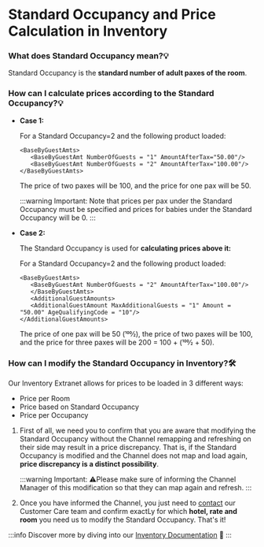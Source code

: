 ﻿---
sidebar_position: 2
---

# Standard Occupancy and Price Calculation in Inventory

### What does Standard Occupancy mean?💡
Standard Occupancy is the **standard number of adult paxes of the room**.

### How can I calculate prices according to the Standard Occupancy?💡
- **Case 1:**

	For a Standard Occupancy=2 and the following product loaded:

	```
	<BaseByGuestAmts>
	   <BaseByGuestAmt NumberOfGuests = "1" AmountAfterTax="50.00"/>
	   <BaseByGuestAmt NumberOfGuests = "2" AmountAfterTax="100.00"/>
	</BaseByGuestAmts>
	```

	The price of two paxes will be 100, and the price for one pax will be 50.

	:::warning Important:
	Note that prices per pax under the Standard Occupancy must be specified and prices for babies under the Standard Occupancy will be 0.
	:::

- **Case 2:**

	The Standard Occupancy is used for **calculating prices above it:**

	For a Standard Occupancy=2 and the following product loaded:

	```
	<BaseByGuestAmts>
	   <BaseByGuestAmt NumberOfGuests = "2" AmountAfterTax="100.00"/>
	   </BaseByGuestAmts>
	   <AdditionalGuestAmounts>
	   <AdditionalGuestAmount MaxAdditionalGuests = "1" Amount = "50.00" AgeQualifyingCode = "10"/>
	</AdditionalGuestAmounts>
	``` 

	The price of one pax will be 50 (100⁄2), the price of two paxes will be 100, and the price for three paxes will be 200 = 100 + (100⁄2 + 50).

### How can I modify the Standard Occupancy in Inventory?🛠️
Our Inventory Extranet allows for prices to be loaded in 3 different ways:

- Price per Room
- Price based on Standard Occupancy
- Price per Occupancy

1. First of all, we need you to confirm that you are aware that modifying the Standard Occupancy without the Channel remapping and refreshing on their side may result in a price discrepancy. That is, if the Standard Occupancy is modified and the Channel does not map and load again, **price discrepancy is a distinct possibility**. 

	:::warning Important:
	⚠️Please make sure of informing the Channel Manager of this modification so that they can map again and refresh. 
	:::

2. Once you have informed the Channel, you just need to [contact](https://app.travelgatex.com/tickets) our Customer Care team and confirm exactLy for which **hotel, rate and room** you need us to modify the Standard Occupancy. That's it!

 
:::info
Discover more by diving into our [Inventory Documentation](/docs/apps/inventory/overview) 🚀
:::